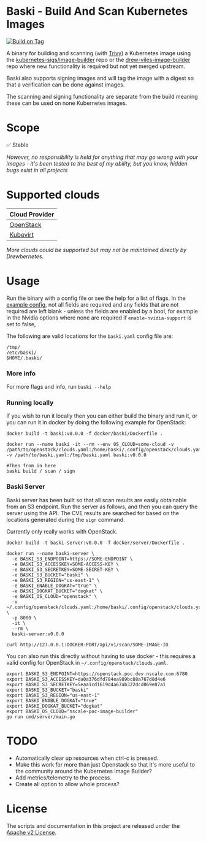# Baski - Build And Scan Kubernetes Images

[//]: # ([![Known Vulnerabilities]&#40;https://snyk.io/test/github/drewbernetes/baski/badge.svg&#41;]&#40;https://snyk.io/test/github/drewbernetes/baski&#41;)
[![Build on Tag](https://github.com/drewbernetes/baski/actions/workflows/tag.yml/badge.svg?branch=main&event=release)](https://github.com/drewbernetes/baski/actions/workflows/tag.yml)

A binary for building and scanning (with [Trivy](https://github.com/aquasecurity/trivy)) a Kubernetes image using
the [kubernetes-sigs/image-builder](https://github.com/kubernetes-sigs/image-builder) repo or
the [drew-viles-image-builder](https://github.com/drew-viles/image-builder) repo where new functionality is required
but not yet merged upstream.

Baski also supports signing images and will tag the image with a digest so that a verification can be done against
images.

The scanning and signing functionality are separate from the build meaning these can be used on none Kubernetes images.

# Scope

✅ Stable

_However, no responsibility is held for anything that may go wrong with your images - it's been tested to the best of my
ability, but you know, hidden bugs exist in all projects_

# Supported clouds

| Cloud Provider                 |
|--------------------------------|
| [OpenStack](docs/openstack.md) |
| [Kubevirt](docs/kubevirt.md)   |

*More clouds could be supported but may not be maintained directly by Drewbernetes.*

# Usage

Run the binary with a config file or see the help for a list of flags.
In the [example config](baski-example.yaml), not all fields are required and any fields that are not required are left
blank - unless the fields are enabled by a bool, for example in the Nvidia options where none are required
if `enable-nvidia-support` is set to false,

The following are valid locations for the `baski.yaml` config file are:

```shell
/tmp/
/etc/baski/
$HOME/.baski/
```

### More info

For more flags and info, run `baski --help`

### Running locally

If you wish to run it locally then you can either build the binary and run it, or you can run it in docker by doing the
following example for OpenStack:

```shell
docker build -t baski:v0.0.0 -f docker/baski/Dockerfile .

docker run --name baski -it --rm --env OS_CLOUD=some-cloud -v /path/to/openstack/clouds.yaml:/home/baski/.config/openstack/clouds.yaml -v /path/to/baski.yaml:/tmp/baski.yaml baski:v0.0.0

#Then from in here
baski build / scan / sign
```

### Baski Server

Baski server has been built so that all scan results are easily obtainable from an S3 endpoint. Run the server as
follows, and then you can query the server using the API. The CVE results are searched for based on the locations generated during the `sign` command.

Currently only really works with OpenStack.

```shell
docker build -t baski-server:v0.0.0 -f docker/server/Dockerfile .

docker run --name baski-server \ 
  -e BASKI_S3_ENDPOINT=https://SOME-ENDPOINT \
  -e BASKI_S3_ACCESSKEY=SOME-ACCESS-KEY \
  -e BASKI_S3_SECRETKEY=SOME-SECRET-KEY \
  -e BASKI_S3_BUCKET="baski" \
  -e BASKI_S3_REGION="us-east-1" \
  -e BASKI_ENABLE_DOGKAT="true" \
  -e BASKI_DOGKAT_BUCKET="dogkat" \
  -e BASKI_OS_CLOUD="openstack" \
  -v ~/.config/openstack/clouds.yaml:/home/baski/.config/openstack/clouds.yaml \
  -p 8080 \
  -it \
  --rm \
  baski-server:v0.0.0

curl http://127.0.0.1:DOCKER-PORT/api/v1/scan/SOME-IMAGE-ID
```

You can also run this directly without having to use docker - this requires a valid config for OpenStack in `~/.config/openstack/clouds.yaml`.
```shell
export BASKI_S3_ENDPOINT=https://openstack.poc.dev.nscale.com:6780
export BASKI_S3_ACCESSKEY=da0a376dfd784ea989bc88a767d8d4e6
export BASKI_S3_SECRETKEY=5eaa1cd1619d4a67ab322dcd069e87a1
export BASKI_S3_BUCKET="baski"
export BASKI_S3_REGION="us-east-1"
export BASKI_ENABLE_DOGKAT="true"
export BASKI_DOGKAT_BUCKET="dogkat"
export BASKI_OS_CLOUD="nscale-poc-image-builder"
go run cmd/server/main.go
```

# TODO

* Automatically clear up resources when ctrl-c is pressed.
* Make this work for more than just Openstack so that it's more useful to the community around the Kubernetes Image
  Builder?
* Add metrics/telemetry to the process.
* Create all option to allow whole process?

# License

The scripts and documentation in this project are released under the [Apache v2 License](LICENSE).
